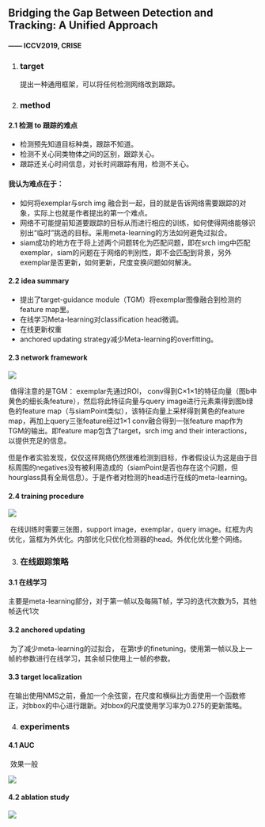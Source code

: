 ## Bridging the Gap Between Detection and Tracking: A Unified Approach

#### 		                                                                                                                     —— ICCV2019, CRISE



1. ### target

   提出一种通用框架，可以将任何检测网络改到跟踪。

2. ### method

####    2.1 检测 to 跟踪的难点

- 检测预先知道目标种类，跟踪不知道。
- 检测不关心同类物体之间的区别，跟踪关心。
- 跟踪还关心时间信息，对长时间跟踪有用，检测不关心。

####   我认为难点在于：

- 如何将exemplar与srch img 融合到一起，目的就是告诉网络需要跟踪的对象，实际上也就是作者提出的第一个难点。
- 网络不可能提前知道要跟踪的目标从而进行相应的训练，如何使得网络能够识别出“临时”挑选的目标。采用meta-learning的方法如何避免过拟合。
- siam成功的地方在于将上述两个问题转化为匹配问题，即在srch img中匹配exemplar，siam的问题在于网络的判别性，即不会匹配到背景，另外exemplar是否更新，如何更新，尺度变换问题如何解决。

####   2.2 idea summary

- 提出了target-guidance module（TGM）将exemplar图像融合到检测的feature map里。
- 在线学习Meta-learning对classification head微调。
- 在线更新权重
- anchored updating strategy减少Meta-learning的overfitting。

####   2.3 network framework

![](..image/bgb1.png)

​	  值得注意的是TGM： exemplar先通过ROI， conv得到C×1×1的特征向量（图b中黄色的细长条feature），然后将此特征向量与query image进行元素乘得到图b绿色的feature map（与siamPoint类似），该特征向量上采样得到黄色的feature map，再加上query三张feature经过1×1 conv融合得到一张feature map作为TGM的输出。即feature map包含了target，srch img and their interactions，以提供充足的信息。

​	  但是作者实验发现，仅仅这样网络仍然很难检测到目标，作者假设认为这是由于目标周围的negatives没有被利用造成的（siamPoint是否也存在这个问题，但hourglass具有全局信息）。于是作者对检测的head进行在线的meta-learning。

####   2.4 training procedure

![](..image/bgb2.png)

​	  在线训练时需要三张图，support image，exemplar，query image。红框为内优化，篮框为外优化。内部优化只优化检测器的head。外优化优化整个网络。

3. ### 在线跟踪策略

####   3.1 在线学习

​		主要是meta-learning部分，对于第一帧以及每隔T帧，学习的迭代次数为5，其他帧迭代1次

####   3.2 anchored updating

​		为了减少meta-learning的过拟合， 在第t步的finetuning，使用第一帧以及上一帧的参数进行在线学习，其余帧只使用上一帧的参数。

####   3.3 target localization

​		在输出使用NMS之前，叠加一个余弦窗，在尺度和横纵比方面使用一个函数修正，对bbox的中心进行跟新。对bbox的尺度使用学习率为0.275的更新策略。

4. ### experiments

####   4.1 AUC

​		效果一般

![](..image/bgb3.png)

#### 4.2 ablation study

![](..image/bgb4.png)
